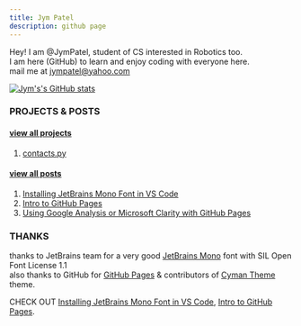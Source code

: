```yaml
---
title: Jym Patel
description: github page
---
```


Hey! I am @JymPatel, student of CS interested in Robotics too.  
I am here (GitHub) to learn and enjoy coding with everyone here.  
mail me at jympatel@yahoo.com

[![Jym's's GitHub stats](https://github-readme-stats.vercel.app/api?username=JymPatel&count_private=true&show_icons=true&icon_color=159957&title_color=159957&text_color=1e6bb8&border_color=1e6bb8&border_radius=12&font=https://github.com/JetBrains/JetBrainsMono/tree/master/fonts/ttf)](https://github.com/JymPatel/github-readme-stats)  


### PROJECTS & POSTS

#### [**view all projects**](/data/more/programs.md)  
1. [contacts.py](/data/programs/contacts.md)  

#### [**view all posts**](/data/more/posts.md)  
1. [Installing JetBrains Mono Font in VS Code](/data/posts/Installing-JBMonoText-toVSCode.md)  
2. [Intro to GitHub Pages](/data/posts/2022-03-06-gitpages.md)  
3. [Using Google Analysis or Microsoft Clarity with GitHub Pages](/data/posts/gitpage-analysis.md)  


### THANKS

thanks to JetBrains team for a very good [JetBrains Mono](https://www.jetbrains.com/lp/mono/#how-to-install) font with SIL Open Font License 1.1  
also thanks to GitHub for [GitHub Pages](https://pages.github.com/) & contributors of [Cyman Theme](https://github.com/pages-themes/cayman) theme.  
  
CHECK OUT [Installing JetBrains Mono Font in VS Code](/data/posts/Installing-JBMonoText-toVSCode.md), [Intro to GitHub Pages](/data/posts/2022-03-06-gitpages.md).  